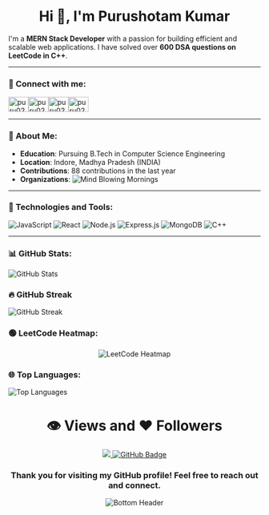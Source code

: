 <h1 align="center">Hi 👋, I'm Purushotam Kumar</h1>

I'm a **MERN Stack Developer** with a passion for building efficient and scalable web applications. I have solved over **600 DSA questions on LeetCode in C++**.

---

<h3 align="left">🔄 Connect with me:</h3>
<p align="left">
<a href="https://leetcode.com/puru0222/" target="blank"><img align="center" src="https://raw.githubusercontent.com/rahuldkjain/github-profile-readme-generator/master/src/images/icons/Social/leet-code.svg" alt="puru0222" height="30" width="40" /></a><a href="https://linkedin.com/in/https://www.linkedin.com/in/puru0222/" target="blank"><img align="center" src="https://raw.githubusercontent.com/rahuldkjain/github-profile-readme-generator/master/src/images/icons/Social/linked-in-alt.svg" alt="puru0222" height="30" width="40" /></a><a href="https://twitter.com/puru0222" target="blank"><img align="center" src="https://raw.githubusercontent.com/rahuldkjain/github-profile-readme-generator/master/src/images/icons/Social/twitter.svg" alt="puru0222" height="30" width="40" /></a><a href="https://instagram.com/puru0222" target="blank"><img align="center" src="https://raw.githubusercontent.com/rahuldkjain/github-profile-readme-generator/master/src/images/icons/Social/instagram.svg" alt="puru0222" height="30" width="40" /></a>
</p>

---

### 🔖 About Me:

- **Education**: Pursuing B.Tech in Computer Science Engineering
- **Location**: Indore, Madhya Pradesh (INDIA)
- **Contributions**: 88 contributions in the last year
- **Organizations**: ![Mind Blowing Mornings](https://github.com/Mind-Blowing-Mornings)

---

### 🔧 Technologies and Tools:

![JavaScript](https://img.shields.io/badge/-JavaScript-f7df1e?logo=javascript&logoColor=black&style=for-the-badge)
![React](https://img.shields.io/badge/-React-61dafb?logo=react&logoColor=black&style=for-the-badge)
![Node.js](https://img.shields.io/badge/-Node.js-339933?logo=node.js&logoColor=white&style=for-the-badge)
![Express.js](https://img.shields.io/badge/-Express.js-000000?logo=express&logoColor=white&style=for-the-badge)
![MongoDB](https://img.shields.io/badge/-MongoDB-47A248?logo=mongodb&logoColor=white&style=for-the-badge)
![C++](https://img.shields.io/badge/-C%2B%2B-00599C?logo=c%2B%2B&logoColor=white&style=for-the-badge)

---

### 📊 GitHub Stats:

![GitHub Stats](https://github-readme-stats.vercel.app/api?username=Puru0222&show_icons=true&theme=radical)

### 🔥 GitHub Streak

![GitHub Streak](https://github-readme-streak-stats.herokuapp.com/?user=Puru0222&theme=radical)

### 🟢 LeetCode Heatmap:

<div align="center">
  <img src="https://leetcode-stats.vercel.app/api?username=Puru0222&theme=dark" alt="LeetCode Heatmap" />
</div>


### 🌐 Top Languages:

![Top Languages](https://github-readme-stats.vercel.app/api/top-langs/?username=Puru0222&layout=compact&theme=radical)

<div align="center">
 <h1>👁️ Views and ❤ Followers</h1>
<a href="https://github.com/Puru0222/github-profile-views-counter">
    <img src="https://komarev.com/ghpvc/?username=Puru0222">
</a>
<a href="https://github.com/Puru0222?tab=followers"><img src="https://img.shields.io/github/followers/Puru0222?label=Followers&style=social" alt="GitHub Badge"></a>
</div>

<!-- <p align="center">
  <img src="https://user-images.githubusercontent.com/10498744/211497763-7699ef8d-cce2-4ba0-95d9-d5a41cfaef1c.svg" alt="Gradient Header" />
</p> -->

 <h3 align="center">Thank you for visiting my GitHub profile! Feel free to reach out and connect.</h3>

<p align="center">
  <img src="https://raw.githubusercontent.com/Trilokia/Trilokia/379277808c61ef204768a61bbc5d25bc7798ccf1/bottom_header.svg" alt="Bottom Header" />
</p>

